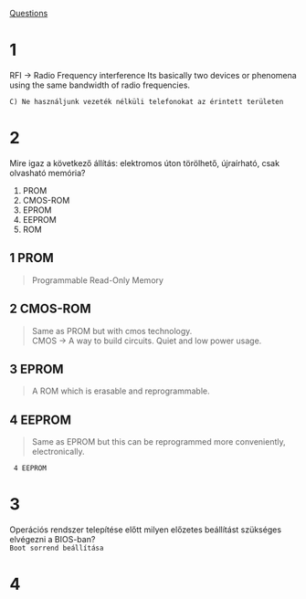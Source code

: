 [Questions](https://szakmasztar.hu/wp-content/uploads/2024/01/Informatikai-rendszer-es-alkalmazas-uzemelteto_Feladatsor_2024.pdf)
# 1
RFI -> Radio Frequency interference
Its basically two devices or phenomena using the same bandwidth of radio frequencies.

`C) Ne használjunk vezeték nélküli telefonokat az érintett területen`

# 2 

Mire igaz a következő állítás: elektromos úton törölhető, újraírható, csak olvasható
memória?
1. PROM
2. CMOS-ROM
3. EPROM
4. EEPROM
5. ROM

## 1 PROM
> Programmable Read-Only Memory
## 2 CMOS-ROM
> Same as PROM but with cmos technology. \
CMOS -> A way to build circuits. Quiet and low power usage.
## 3 EPROM
> A ROM which is erasable and reprogrammable.
## 4 EEPROM
> Same as EPROM but this can be reprogrammed more conveniently, electronically.

` 4 EEPROM`

# 3
Operációs rendszer telepítése előtt milyen előzetes beállítást szükséges elvégezni a
BIOS-ban? \
`Boot sorrend beállítása`

# 4